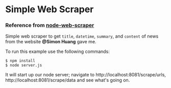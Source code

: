 # Simple Web Scraper

### Reference from [node-web-scraper](https://github.com/scotch-io/node-web-scraper)

Simple web scraper to get `title`, `datetime`, `summary`, and `content` of news from the website **@Simon Huang** gave me.

To run this example use the following commands:

``` shell
$ npm install
$ node server.js
```

It will start up our node server; navigate to http://localhost:8081/scrape/urls, http://localhost:8081/scrape/data and see what's going on.
